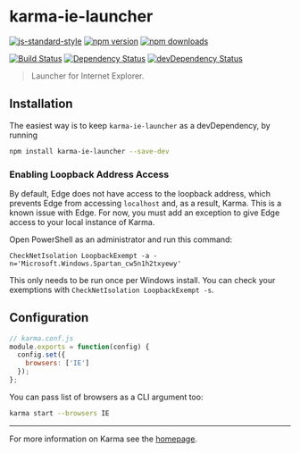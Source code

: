 # karma-ie-launcher

[![js-standard-style](https://img.shields.io/badge/code%20style-standard-brightgreen.svg?style=flat-square)](https://github.com/karma-runner/karma-ie-launcher)
 [![npm version](https://img.shields.io/npm/v/karma-ie-launcher.svg?style=flat-square)](https://www.npmjs.com/package/karma-ie-launcher) [![npm downloads](https://img.shields.io/npm/dm/karma-ie-launcher.svg?style=flat-square)](https://www.npmjs.com/package/karma-ie-launcher)

[![Build Status](https://img.shields.io/travis/karma-runner/karma-ie-launcher/master.svg?style=flat-square)](https://travis-ci.org/karma-runner/karma-ie-launcher) [![Dependency Status](https://img.shields.io/david/karma-runner/karma-ie-launcher.svg?style=flat-square)](https://david-dm.org/karma-runner/karma-ie-launcher) [![devDependency Status](https://img.shields.io/david/dev/karma-runner/karma-ie-launcher.svg?style=flat-square)](https://david-dm.org/karma-runner/karma-ie-launcher#info=devDependencies)

> Launcher for Internet Explorer.

## Installation

The easiest way is to keep `karma-ie-launcher` as a devDependency, by running

```bash
npm install karma-ie-launcher --save-dev
```

### Enabling Loopback Address Access
By default, Edge does not have access to the loopback address, which prevents Edge from accessing `localhost` and, as a result, Karma. This is a known issue with Edge. For now, you must add an exception to give Edge access to your local instance of Karma.

Open PowerShell as an administrator and run this command:
```
CheckNetIsolation LoopbackExempt -a -n='Microsoft.Windows.Spartan_cw5n1h2txyewy'
```

This only needs to be run once per Windows install. You can check your exemptions with `CheckNetIsolation LoopbackExempt -s`.

## Configuration
```js
// karma.conf.js
module.exports = function(config) {
  config.set({
    browsers: ['IE']
  });
};
```

You can pass list of browsers as a CLI argument too:
```bash
karma start --browsers IE
```

----

For more information on Karma see the [homepage].


[homepage]: http://karma-runner.github.com
